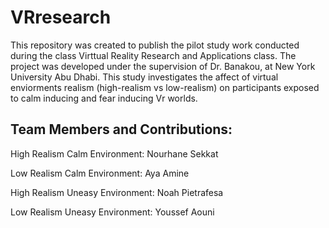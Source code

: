 # VRresearch
This repository was created to publish the pilot study work conducted during the class Virttual Reality Research and Applications class. The project was developed under the supervision of Dr. Banakou, at New York University Abu Dhabi. This study investigates the affect of virtual enviorments realism (high-realism vs low-realism) on participants exposed to calm inducing and fear inducing Vr worlds.
## Team Members and Contributions:


High Realism Calm Environment: Nourhane Sekkat

Low Realism Calm Environment: Aya Amine

High Realism Uneasy Environment: Noah Pietrafesa

Low Realism Uneasy Environment: Youssef Aouni

